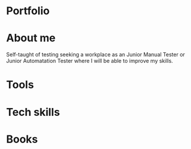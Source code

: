 # Portfolio


# About me
Self-taught of testing seeking a workplace as an Junior Manual Tester or Junior Automatation Tester where I will be able to improve my skills.

# Tools

# Tech skills

# Books

